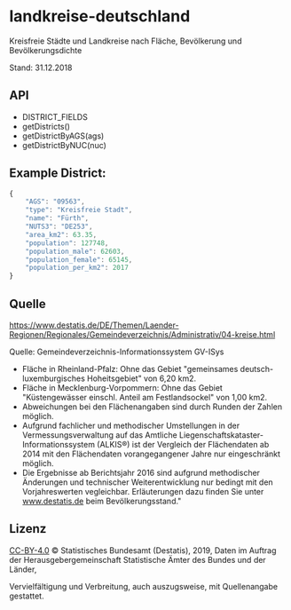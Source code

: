 # landkreise-deutschland

Kreisfreie Städte und Landkreise nach Fläche, Bevölkerung und Bevölkerungsdichte

Stand: 31.12.2018

## API

- DISTRICT_FIELDS
- getDistricts()
- getDistrictByAGS(ags)
- getDistrictByNUC(nuc)

## Example District:

```js
{
	"AGS": "09563",
	"type": "Kreisfreie Stadt",
	"name": "Fürth",
	"NUTS3": "DE253",
	"area_km2": 63.35,
	"population": 127748,
	"population_male": 62603,
	"population_female": 65145,
	"population_per_km2": 2017
}
```

## Quelle

https://www.destatis.de/DE/Themen/Laender-Regionen/Regionales/Gemeindeverzeichnis/Administrativ/04-kreise.html

Quelle: Gemeindeverzeichnis-Informationssystem GV-ISys

- Fläche in Rheinland-Pfalz: Ohne das Gebiet "gemeinsames deutsch-luxemburgisches Hoheitsgebiet" von 6,20 km2.
- Fläche in Mecklenburg-Vorpommern: Ohne das Gebiet "Küstengewässer einschl. Anteil am Festlandsockel" von 1,00 km2.
- Abweichungen bei den Flächenangaben sind durch Runden der Zahlen möglich.
- Aufgrund fachlicher und methodischer Umstellungen in der Vermessungsverwaltung auf das Amtliche Liegenschaftskataster-Informationssystem (ALKIS®) ist der Vergleich der Flächendaten ab 2014 mit den Flächendaten vorangegangener Jahre nur eingeschränkt möglich.
- Die Ergebnisse ab Berichtsjahr 2016 sind aufgrund methodischer Änderungen und technischer Weiterentwicklung nur bedingt mit den Vorjahreswerten vegleichbar. Erläuterungen dazu finden Sie unter www.destatis.de beim Bevölkerungsstand."

## Lizenz

[CC-BY-4.0](https://creativecommons.org/licenses/by/4.0/legalcode) © Statistisches Bundesamt (Destatis), 2019, Daten im Auftrag der Herausgebergemeinschaft Statistische Ämter des Bundes und der Länder, 

Vervielfältigung und Verbreitung, auch auszugsweise, mit Quellenangabe gestattet.
